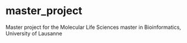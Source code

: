 # master_project
Master project for the Molecular Life Sciences master in Bioinformatics, University of Lausanne
